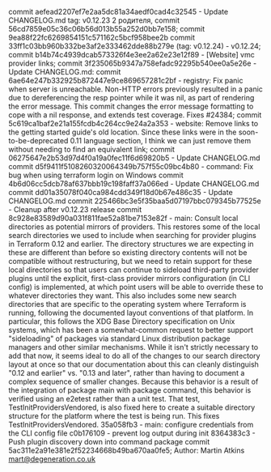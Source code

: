commit aefead2207ef7e2aa5dc81a34aedf0cad4c32545 - Update CHANGELOG.md
tag: v0.12.23
2 родителя, commit 56cd7859e05c36c06b56d013b55a252d0bb7e158; commit 9ea88f22fc6269854151c571162c5bcf958bee2b
commit 33ff1c03bb960b332be3af2e333462dde88b279e (tag: v0.12.24) -  v0.12.24;
commit b14b74c4939dcab573326f4e3ee2a62e23e12f89 - [Website] vmc provider links;
commit 3f235065b9347a758efadc92295b540ee0a5e26e - Update CHANGELOG.md:
commit 6ae64e247b332925b872447e9ce869657281c2bf - registry: Fix panic when server is unreachable. Non-HTTP errors previously resulted in a panic due to dereferencing the resp pointer while it was nil, as part of rendering the error message. This commit changes the error message formatting to cope with a nil response, and extends test coverage. Fixes #24384;
commit 5c619ca1baf2e21a155fcdb4c264cc9e24a2a353 - website: Remove links to the getting started guide's old location. Since these links were in the soon-to-be-deprecated 0.11 language section, I think we can just remove them without needing to find an equivalent link;
commit 06275647e2b53d97d4f0a19a0fec11f6d69820b5 - Update CHANGELOG.md
commit d5f9411f5108260320064349b757f55c09bc4b80 - command: Fix bug when using terraform login on Windows
commit 4b6d06cc5dcb78af637bbb19c198faff37a066ed - Update CHANGELOG.md
commit dd01a35078f040ca984cdd349f18d0b67e486c35 - Update CHANGELOG.md
commit 225466bc3e5f35baa5d07197bbc079345b77525e - Cleanup after v0.12.23 release
commit 8c928e83589d90a031f811fae52a81be7153e82f - main: Consult local directories as potential mirrors of providers. This restores some of the local search directories we used to include when searching for provider plugins in Terraform 0.12 and earlier. The directory structures we are expecting in these are different than before so existing directory contents will not be compatible without restructuring, but we need to retain support for these local directories so that users can continue to sideload third-party provider plugins until the explicit, first-class provider mirrors configuration (in CLI config) is implemented, at which point users will be able to override these to whatever directories they want. This also includes some new search directories that are specific to the operating system where Terraform is running, following the documented layout conventions of that platform. In particular, this follows the XDG Base Directory specification on Unix systems, which has been a somewhat-common request to better support "sideloading" of packages via standard Linux distribution package managers and other similar mechanisms. While it isn't strictly necessary to add that now, it seems ideal to do all of the changes to our search directory layout at once so that our documentation about this can cleanly distinguish "0.12 and earlier" vs. "0.13 and later", rather than having to document a complex sequence of smaller changes. Because this behavior is a result of the integration of package main with package command, this behavior is verified using an e2etest rather than a unit test. That test, TestInitProvidersVendored, is also fixed here to create a suitable directory structure for the platform where the test is being run. This fixes TestInitProvidersVendored.
35a058fb3 - main: configure credentials from the CLI config file
c0b176109 - prevent log output during init
8364383c3 - Push plugin discovery down into command package
commit 5ac311e2a91e381e2f52234668b49ba670aa0fe5; Author: Martin Atkins <mart@degeneration.co.uk>

